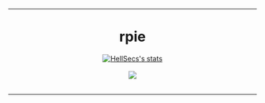 ***
<div align="center">
  <h1>rpie</h1>

  <a href="https://github.com/rpie">
    <img align="center" src="https://github-readme-stats.vercel.app/api?username=rpie&show_icons=true&include_all_commits=true&show_icons=true&title_color=fff&icon_color=0D1117&text_color=C8C8C8&bg_color=0D1117" alt="HellSecs's stats" />
  </a>
  <br><br>
  <a href="https://github.com/rpie?tab=repositories">
    <img align="center" src="https://github-readme-stats.vercel.app/api/top-langs/?username=rpie&layout=compact&show_icons=true&title_color=fff&icon_color=0D1117&text_color=fff&bg_color=0D1117" />
  </a>
  <br>
  <br>
</div>

***
